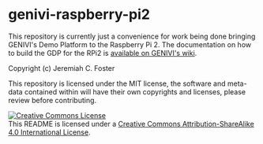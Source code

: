 # genivi-raspberry-pi2

This repository is currently just a convenience for work being done bringing GENIVI's Demo Platform to the Raspberry Pi 2. The documentation on how to build the GDP for the RPi2 is <a href=http://wiki.projects.genivi.org/index.php/Hardware_Setup_and_Software_Installation/Rpi2> available on GENIVI's wiki</a>.


Copyright (c) Jeremiah C. Foster 

This repository is licensed under the MIT license, the software and meta-data contained within will have their own copyrights and licenses, please review before contributing. 

<a rel="license" href="http://creativecommons.org/licenses/by-sa/4.0/"><img alt="Creative Commons License" style="border-width:0" src="https://i.creativecommons.org/l/by-sa/4.0/88x31.png" /></a><br />This <span xmlns:dct="http://purl.org/dc/terms/" property="dct:title">README</span> is licensed under a <a rel="license" href="http://creativecommons.org/licenses/by-sa/4.0/">Creative Commons Attribution-ShareAlike 4.0 International License</a>.
